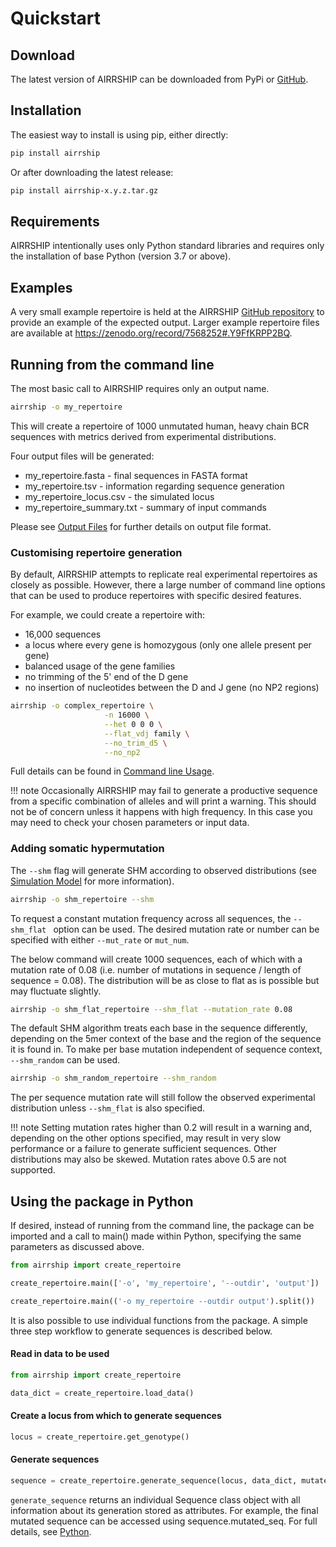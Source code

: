 # Quickstart

## Download

The latest version of AIRRSHIP can be downloaded from PyPi or [GitHub](https://github.com/Cowanlab/airrship).

## Installation

The easiest way to install is using pip, either directly:

```bash
pip install airrship
```

Or after downloading the latest release:

```bash
pip install airrship-x.y.z.tar.gz
```
## Requirements

AIRRSHIP intentionally uses only Python standard libraries and requires only the installation of base Python (version 3.7 or above).

## Examples

A very small example repertoire is held at the AIRRSHIP [GitHub repository](https://github.com/Cowanlab/airrship) to provide an example of the expected output. Larger example repertoire files are available at https://zenodo.org/record/7568252#.Y9FfKRPP2BQ.

## Running from the command line <a name="command line"></a>


The most basic call to AIRRSHIP requires only an output name.

```bash
airrship -o my_repertoire
```
This will create a repertoire of 1000 unmutated human, heavy chain BCR sequences with metrics derived from experimental distributions.

Four output files will be generated: 

* my_repertoire.fasta - final sequences in FASTA format
* my_repertoire.tsv - information regarding sequence generation
* my_repertoire_locus.csv - the simulated locus
* my_repertoire_summary.txt - summary of input commands 

Please see [Output Files](output.md) for further details on output file format.

### Customising repertoire generation

By default, AIRRSHIP attempts to replicate real experimental repertoires as closely as possible. However, there a large number of command line options that can be used to produce repertoires with specific desired features. 

For example, we could create a repertoire with:

* 16,000 sequences 
* a locus where every gene is homozygous (only one allele present per gene)
* balanced usage of the gene families
* no trimming of the 5' end of the D gene
* no insertion of nucleotides between the D and J gene (no NP2 regions)

```bash
airrship -o complex_repertoire \
                     -n 16000 \
                     --het 0 0 0 \
                     --flat_vdj family \
                     --no_trim_d5 \
                     --no_np2
```

Full details can be found in [Command line Usage](parameters.md).


!!! note
    Occasionally AIRRSHIP may fail to generate a productive sequence from a specific combination of alleles and will print a warning. This should not be of concern unless it happens with high frequency. In this case you may need to check your chosen parameters or input data.


### Adding somatic hypermutation


The ```--shm``` flag will generate SHM according to observed distributions (see [Simulation Model](model.md) for more information). 

```bash
airrship -o shm_repertoire --shm
```

To request a constant mutation frequency across all sequences, the ```--shm_flat ``` option can be used. The desired mutation rate or number can be specified with either ```--mut_rate``` or ```mut_num```.

The below command will create 1000 sequences, each of which with a mutation rate of 0.08 (i.e. number of mutations in sequence / length of sequence = 0.08). The distribution will be as close to flat as is possible but may fluctuate slightly.

```bash
airrship -o shm_flat_repertoire --shm_flat --mutation_rate 0.08
```

The default SHM algorithm treats each base in the sequence differently, depending on the 5mer context of the base and the region of the sequence it is found in. To make per base mutation independent of sequence context, ```--shm_random``` can be used. 

```bash
airrship -o shm_random_repertoire --shm_random
```

The per sequence mutation rate will still follow the observed experimental distribution unless ```--shm_flat``` is also specified. 

!!! note
    Setting mutation rates higher than 0.2 will result in a warning and, depending on the other options specified, may result in very slow performance or a failure to generate sufficient sequences. Other distributions may also be skewed. Mutation rates above 0.5 are not supported.


## Using the package in Python <a name="python"></a>

If desired, instead of running from the command line, the package can be imported and a call to main() made within Python, specifying the same parameters as discussed above.

```python
from airrship import create_repertoire

create_repertoire.main(['-o', 'my_repertoire', '--outdir', 'output'])

create_repertoire.main(('-o my_repertoire --outdir output').split())
```

It is also possible to use individual functions from the package. A simple three step workflow to generate sequences is described below.


#### Read in data to be used

```python
from airrship import create_repertoire

data_dict = create_repertoire.load_data()
```

#### Create a locus from which to generate sequences

```python
locus = create_repertoire.get_genotype()
```

#### Generate sequences

```python
sequence = create_repertoire.generate_sequence(locus, data_dict, mutate = True)
```

```generate_sequence``` returns an individual Sequence class object with all information about its generation stored as attributes. For example, the final mutated sequence can be accessed using sequence.mutated_seq. For full details, see [Python](python_use.md).

